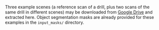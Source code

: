 Three example scenes (a reference scan of a drill, plus two scans of the same drill in different scenes) may be downloaded from [Google Drive](https://drive.google.com/drive/folders/1znqQgfNfe5yoDd3SVy7JJfkAy4CXRTpy?usp=sharing) and extracted here. Object segmentation masks are already provided for these examples in the `input_masks/` directory.